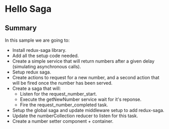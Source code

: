 # Hello Saga

## Summary

In this sample we are going to: 

- Install redux-saga library.
- Add all the setup code needed.
- Create a simple service that will return numbers after a given delay (simulating asynchronous calls).
- Setup redux saga.
- Create actions to request for a new number, and a second action that will be fired 
once the number has been served.
- Create a saga that will: 
  - Listen for the request_number_start.
  - Execute the getNewNumber service wait for it's reponse.
  - Fire the request_number_completed task.
- Setup the global saga and update middleware setup to add redux-saga.
- Update the numberCollection reducer to listen for this task.
- Create a number setter component + container.
